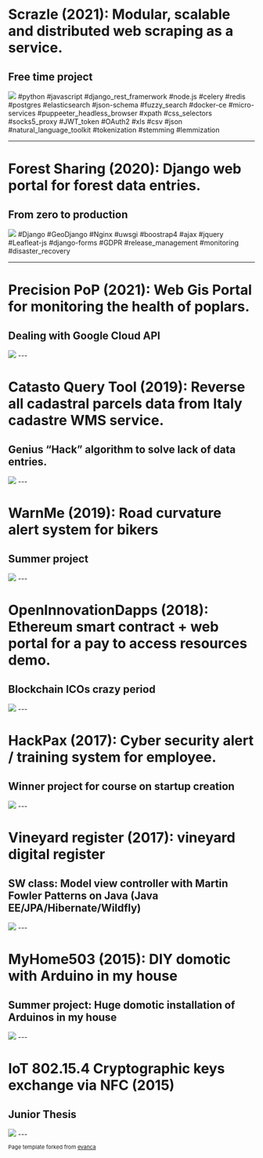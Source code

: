 
# Scrazle (2021): Modular, scalable and distributed web scraping as a service.
## Free time project
<img src="images/scrazle.png?raw=true"/>
#python  #javascript  #django_rest_framerwork #node.js #celery #redis #postgres #elasticsearch #json-schema #fuzzy_search #docker-ce #micro-services #puppeeter_headless_browser #xpath #css_selectors #socks5_proxy #JWT_token #OAuth2 #xls #csv #json #natural_language_toolkit #tokenization #stemming #lemmization

---
# Forest Sharing (2020): Django web portal for forest data entries.
## From zero to production
<img src="images/forestsharing.png?raw=true"/>
#Django #GeoDjango #Nginx #uwsgi #boostrap4 #ajax #jquery #Leafleat-js #django-forms #GDPR #release_management #monitoring #disaster_recovery

---

# Precision PoP (2021): Web Gis Portal for monitoring the health of poplars.
## Dealing with Google Cloud API
<img src="images/pop.png?raw=true"/>
---

# Catasto Query Tool (2019): Reverse all cadastral parcels data from Italy cadastre WMS service.
## Genius “Hack” algorithm to solve lack of data entries.
<img src="images/catastoquerytool.png?raw=true"/>
---

# WarnMe (2019):  Road curvature alert system for bikers
## Summer project
<img src="images/warnme.png?raw=true"/>
---

# OpenInnovationDapps (2018): Ethereum smart contract + web portal for a pay to access resources demo.
## Blockchain ICOs crazy period
<img src="images/openinnovationdapps.png?raw=true"/>
---

# HackPax (2017): Cyber security alert / training system for employee.
## Winner project for course on startup creation
<img src="images/hackpax.png?raw=true"/>
---

# Vineyard register (2017): vineyard digital register
## SW class: Model view controller with Martin Fowler Patterns on Java (Java EE/JPA/Hibernate/Wildfly)

<img src="images/vineyardregister.png?raw=true"/>
---

# MyHome503 (2015): DIY domotic with Arduino in my house
## Summer project: Huge domotic installation of Arduinos in my house
<img src="images/myhome503.png?raw=true"/>
---

# IoT 802.15.4 Cryptographic keys exchange via NFC (2015)
## Junior Thesis 
<img src="images/xbee.png?raw=true"/>
---


<p style="font-size:11px">Page template forked from <a href="https://github.com/evanca/quick-portfolio">evanca</a></p>
<!-- Remove above link if you don't want to attibute -->
